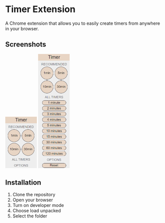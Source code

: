 # Timer Extension
A Chrome extension that allows you to easily create timers from anywhere in your browser.

## Screenshots
<img src="screenshots/close.png" alt="Close" width="100"/>
<img src="screenshots/open.png" alt="Open" width="100"/>

## Installation
1. Clone the repository
2. Open your browser
3. Turn on developer mode
4. Choose load unpacked
5. Select the folder
